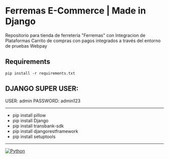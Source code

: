 # Ferremas E-Commerce | Made in Django
Repositorio para tienda de ferretería "Ferremas" con Integracion de Plataformas
Carrito de compras con pagos integrados a través del entorno de pruebas Webpay

## Requirements

```pip install -r requirements.txt```

## DJANGO SUPER USER:
USER: admin
PASSWORD: admin123

----------------------------------

- pip install pillow
- pip install Django
- pip install transbank-sdk
- pip install djangorestframework
- pip install setuptools

----------------------------------

[![Python](https://img.shields.io/badge/-Python-3572A5?style=for-the-badge)](https://github.com/Orange-OpenSource/floss-toolbox/search?l=python)

